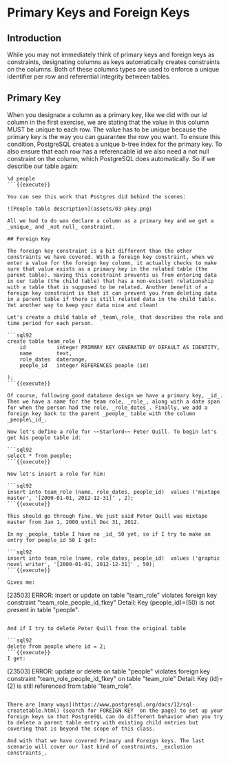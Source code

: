 # Primary Keys and Foreign Keys

## Introduction
While you may not immediately think of primary keys and foreign keys as constraints, designating columns as keys automatically creates constraints on the columns. Both of these columns types are used to enforce a unique identifier per row and  referential integrity between tables.

## Primary Key 

When you designate a column as a primary key, like we did with our _id_ column in the first exercise, we are stating that the value in this column MUST be unique to each row. The value has to be unique because the primary key is the way you can  guarantee the row you want. To ensure this condition, PostgreSQL creates a unique b-tree index for the primary key. To also ensure that each row has a referencable id we also need a not null constraint on the column, which PostgreSQL does automatically. So if we describe our table again:

```sql92
\d people
```{{execute}}

You can see this work that Postgres did behind the scenes:

![People table description](assets/03-pkey.png)

All we had to do was declare a column as a primary key and we get a _unique_ and _not null_ constraint.  

## Foreign Key

The foreign key constraint is a bit different than the other constraints we have covered. With a foreign key constraint, when we enter a value for the foreign key column, it actually checks to make sure that value exists as a primary key in the related table (the parent table). Having this constraint prevents us from entering data in our table (the child table) that has a non-existent relationship with a table that is supposed to be related. Another benefit of a foreign key constraint is that it can prevent you from deleting data in a parent table if there is still related data in the child table. Yet another way to keep your data nice and clean!

Let's create a child table of _team\_role_ that describes the role and time period for each person. 

```sql92
create table team_role (
    id          integer PRIMARY KEY GENERATED BY DEFAULT AS IDENTITY,
    name        text,
    role_dates  daterange,
    people_id   integer REFERENCES people (id)

);
```{{execute}} 

Of course, following good database design we have a primary key, _id_. Then we have a name for the team role, _role_, along with a date span for when the person had the role, _role_dates_. Finally, we add a foreign key back to the parent _people_ table with the column _people\_id_.

Now let's define a role for ~~Starlord~~ Peter Quill. To begin let's get his people table id:

```sql92
select * from people;
```{{execute}} 

Now let's insert a role for him:

```sql92
insert into team_role (name, role_dates, people_id)  values ('mixtape master', '[2000-01-01, 2012-12-31]' , 2);
```{{execute}}

This should go through fine. We just said Peter Quill was mixtape master from Jan 1, 2000 until Dec 31, 2012. 

In my _people_ table I have no _id_ 50 yet, so if I try to make an entry for people_id 50 I get:

```sql92
insert into team_role (name, role_dates, people_id)  values ('graphic novel writer', '[2000-01-01, 2012-12-31]' , 50);
```{{execute}}

Gives me:

```
[23503] ERROR: insert or update on table "team_role" violates foreign key constraint "team_role_people_id_fkey"
Detail: Key (people_id)=(50) is not present in table "people".
```

And if I try to delete Peter Quill from the original table

```sql92
delete from people where id = 2;
```{{execute}}
I get:

```
[23503] ERROR: update or delete on table "people" violates foreign key constraint "team_role_people_id_fkey" on table "team_role"
Detail: Key (id)=(2) is still referenced from table "team_role".
```

There are [many ways](https://www.postgresql.org/docs/12/sql-createtable.html) (search for FOREIGN KEY  on the page) to set up your foreign keys so that PostgreSQL can do different behavior when you try to delete a parent table entry with existing child entries but covering that is beyond the scope of this class.

And with that we have covered Primary and Foreign keys. The last scenario will cover our last kind of constraints, _exclusion constraints_. 

